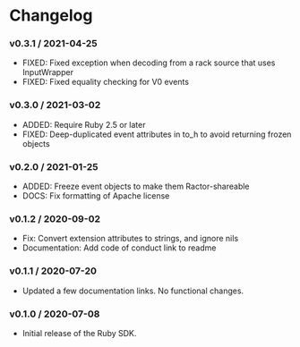 # Changelog

### v0.3.1 / 2021-04-25

* FIXED: Fixed exception when decoding from a rack source that uses InputWrapper 
* FIXED: Fixed equality checking for V0 events 

### v0.3.0 / 2021-03-02

* ADDED: Require Ruby 2.5 or later
* FIXED: Deep-duplicated event attributes in to_h to avoid returning frozen objects 

### v0.2.0 / 2021-01-25

* ADDED: Freeze event objects to make them Ractor-shareable
* DOCS: Fix formatting of Apache license 

### v0.1.2 / 2020-09-02

* Fix: Convert extension attributes to strings, and ignore nils 
* Documentation: Add code of conduct link to readme

### v0.1.1 / 2020-07-20

* Updated a few documentation links. No functional changes.

### v0.1.0 / 2020-07-08

* Initial release of the Ruby SDK.
